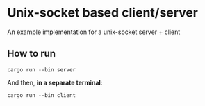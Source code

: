 # Unix-socket based client/server

An example implementation for a unix-socket server + client

## How to run
    cargo run --bin server

And then, **in a separate terminal**:

    cargo run --bin client


